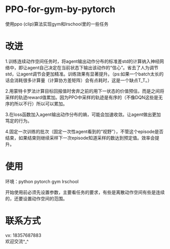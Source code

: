 # PPO-for-gym-by-pytorch
使用ppo (clip)算法实现gym和lrschool里的一些任务
# 改进
1.训练连续动作空间任务时，将agent输出动作分布的标准差std的计算纳入神经网络中，即让agent自己决定在当前状态下输出该动作的“信心”。省去了人为调节std，让agent调节会更加精准。训练效果有显著提升。（ps:如果一个batch太长的话会消耗很多计算量（计算协方差矩阵）会有点耗时，这是一个缺点T_T。）  

2.用蒙特卡罗法计算目标回报值时舍弃之前的用下一状态的价值预估，而是之间将采样的轨迹reward值累加。因为PPO中采样的轨迹是有序的（不像DQN这些是无序的所以不行）所以可以累加。  

3.在loss函数加入agent输出动作分布的熵，可能会加速收敛。让agent做出更加笃定的行为。  

4.固定一次训练的批次（固定一次性agent看到的“视野”），不管这个episode是否结束，如果结束则继续采样下一次episode知道采样的数达到预定值。效率会提升。  

# 使用
环境：python pytorch gym lrschool  

开始使用前必须先设置参数，主要看任务的要求，有些是离散动作空间有些是连续的，还要设置动作空间的范围。  

# 联系方式  

vx: 18357687883  
欢迎交流^_^
